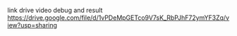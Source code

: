 link drive video debug and result
https://drive.google.com/file/d/1vPDeMpGETco9V7sK_RbPJhF72ymYF3Zq/view?usp=sharing
